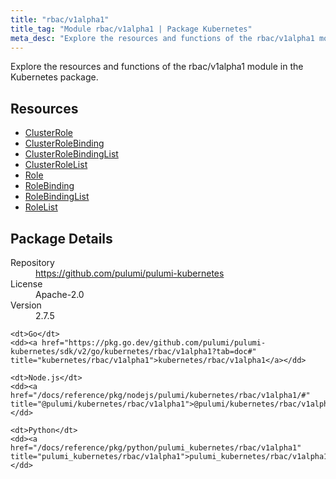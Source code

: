 ```yaml
---
title: "rbac/v1alpha1"
title_tag: "Module rbac/v1alpha1 | Package Kubernetes"
meta_desc: "Explore the resources and functions of the rbac/v1alpha1 module in the Kubernetes package."
---
```


<!-- WARNING: this file was generated by Pulumi Docs Generator. -->
<!-- Do not edit by hand unless you're certain you know what you are doing! -->

Explore the resources and functions of the rbac/v1alpha1 module in the Kubernetes package.

<h2 id="resources">Resources</h2>
<ul class="api">
    <li><a href="clusterrole" title="ClusterRole"><span class="symbol resource"></span>ClusterRole</a></li>
    <li><a href="clusterrolebinding" title="ClusterRoleBinding"><span class="symbol resource"></span>ClusterRoleBinding</a></li>
    <li><a href="clusterrolebindinglist" title="ClusterRoleBindingList"><span class="symbol resource"></span>ClusterRoleBindingList</a></li>
    <li><a href="clusterrolelist" title="ClusterRoleList"><span class="symbol resource"></span>ClusterRoleList</a></li>
    <li><a href="role" title="Role"><span class="symbol resource"></span>Role</a></li>
    <li><a href="rolebinding" title="RoleBinding"><span class="symbol resource"></span>RoleBinding</a></li>
    <li><a href="rolebindinglist" title="RoleBindingList"><span class="symbol resource"></span>RoleBindingList</a></li>
    <li><a href="rolelist" title="RoleList"><span class="symbol resource"></span>RoleList</a></li>
</ul>

<h2 id="package-details">Package Details</h2>
<dl class="package-details">
	<dt>Repository</dt>
	<dd><a href="https://github.com/pulumi/pulumi-kubernetes">https://github.com/pulumi/pulumi-kubernetes</a></dd>
	<dt>License</dt>
	<dd>Apache-2.0</dd>
	<dt>Version</dt>
	<dd>2.7.5</dd>
</dl>



<dl class="tabular">

    <dt>Go</dt>
    <dd><a href="https://pkg.go.dev/github.com/pulumi/pulumi-kubernetes/sdk/v2/go/kubernetes/rbac/v1alpha1?tab=doc#" title="kubernetes/rbac/v1alpha1">kubernetes/rbac/v1alpha1</a></dd>

    <dt>Node.js</dt>
    <dd><a href="/docs/reference/pkg/nodejs/pulumi/kubernetes/rbac/v1alpha1/#" title="@pulumi/kubernetes/rbac/v1alpha1">@pulumi/kubernetes/rbac/v1alpha1</a></dd>

    <dt>Python</dt>
    <dd><a href="/docs/reference/pkg/python/pulumi_kubernetes/rbac/v1alpha1" title="pulumi_kubernetes/rbac/v1alpha1">pulumi_kubernetes/rbac/v1alpha1</a></dd>

</dl>

